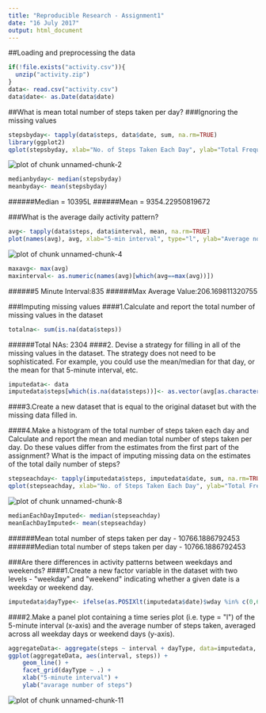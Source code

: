 ```yaml
---
title: "Reproducible Research - Assignment1"
date: "16 July 2017"
output: html_document
---
```



##Loading and preprocessing the data

```r
if(!file.exists("activity.csv")){
  unzip("activity.zip")
}
data<- read.csv("activity.csv")
data$date<- as.Date(data$date)
```
##What is mean total number of steps taken per day?
###Ignoring the missing values

```r
stepsbyday<- tapply(data$steps, data$date, sum, na.rm=TRUE)
library(ggplot2)
qplot(stepsbyday, xlab="No. of Steps Taken Each Day", ylab="Total Frequency", binwidth=500)
```

![plot of chunk unnamed-chunk-2](figure/unnamed-chunk-2-1.png)

```r
medianbyday<- median(stepsbyday)
meanbyday<- mean(stepsbyday)
```
######Median = 10395L
######Mean = 9354.22950819672

###What is the average daily activity pattern?

```r
avg<- tapply(data$steps, data$interval, mean, na.rm=TRUE)
plot(names(avg), avg, xlab="5-min interval", type="l", ylab="Average no. of steps")
```

![plot of chunk unnamed-chunk-4](figure/unnamed-chunk-4-1.png)


```r
maxavg<- max(avg)
maxinterval<- as.numeric(names(avg)[which(avg==max(avg))])
```

######5 Minute Interval:835
######Max Average Value:206.169811320755

###Imputing missing values
####1.Calculate and report the total number of missing values in the dataset 

```r
totalna<- sum(is.na(data$steps))
```
######Total NAs: 2304
####2. Devise a strategy for filling in all of the missing values in the dataset. The strategy does not need to be sophisticated. For example, you could use the mean/median for that day, or the mean for that 5-minute interval, etc.

```r
imputedata<- data
imputedata$steps[which(is.na(data$steps))]<- as.vector(avg[as.character(data[which(is.na(data$steps)),3])])
```
####3.Create a new dataset that is equal to the original dataset but with the missing data filled in.

####4.Make a histogram of the total number of steps taken each day and Calculate and report the mean and median total number of steps taken per day. Do these values differ from the estimates from the first part of the assignment? What is the impact of imputing missing data on the estimates of the total daily number of steps?

```r
stepseachday<- tapply(imputedata$steps, imputedata$date, sum, na.rm=TRUE)
qplot(stepseachday, xlab="No. of Steps Taken Each Day", ylab="Total Frequency", binwidth=500)
```

![plot of chunk unnamed-chunk-8](figure/unnamed-chunk-8-1.png)

```r
medianEachDayImputed<- median(stepseachday)
meanEachDayImputed<- mean(stepseachday)
```

######Mean total number of steps taken per day - 10766.1886792453
######Median total number of steps taken per day - 10766.1886792453

###Are there differences in activity patterns between weekdays and weekends?
####1.Create a new factor variable in the dataset with two levels - "weekday" and "weekend" indicating whether a given date is a weekday or weekend day.


```r
imputedata$dayType<- ifelse(as.POSIXlt(imputedata$date)$wday %in% c(0,6), "weekends","weekdays")
```
####2.Make a panel plot containing a time series plot (i.e. type = "l") of the 5-minute interval (x-axis) and the average number of steps taken, averaged across all weekday days or weekend days (y-axis).


```r
aggregateData<- aggregate(steps ~ interval + dayType, data=imputedata, mean)
ggplot(aggregateData, aes(interval, steps)) + 
    geom_line() + 
    facet_grid(dayType ~ .) +
    xlab("5-minute interval") + 
    ylab("avarage number of steps")
```

![plot of chunk unnamed-chunk-11](figure/unnamed-chunk-11-1.png)
















